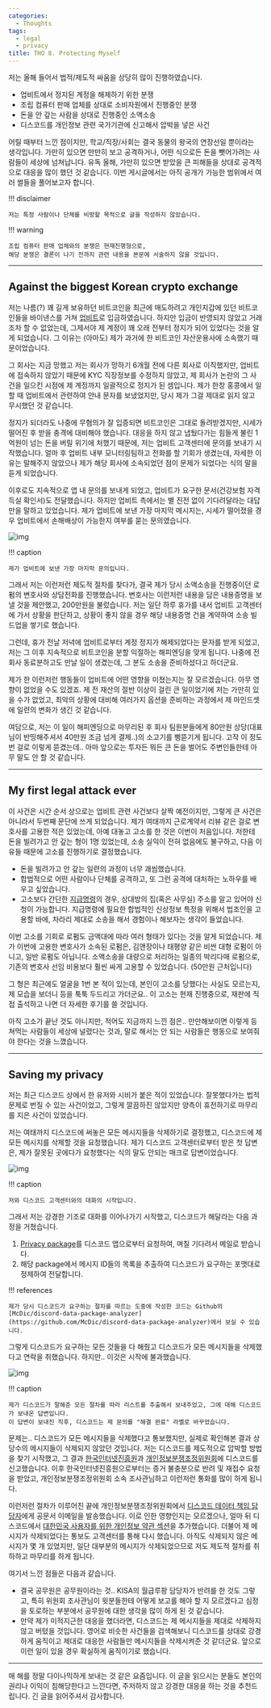 ```yaml
---
categories:
  - Thoughts
tags:
  - legal
  - privacy
title: THO 8. Protecting Myself
---
```


저는 올해 들어서 법적/제도적 싸움을 상당히 많이 진행하였습니다.

- 업비트에서 정지된 계정을 해제하기 위한 분쟁
- 조립 컴퓨터 판매 업체를 상대로 소비자원에서 진행중인 분쟁
- 돈을 안 갚는 사람을 상대로 진행중인 소액소송
- 디스코드를 개인정보 관련 국가기관에 신고해서 압박을 넣은 사건

어릴 때부터 느낀 점이지만, 학교/직장/사회는 결국 동물의 왕국의 연장선일 뿐이라는 생각입니다.
가만히 있으면 만만히 보고 공격하거나, 어떤 식으로든 돈을 뺏어가려는 사람들이 세상에 넘쳐납니다.
유독 올해, 가만히 있으면 받았을 큰 피해들을 상대로 공격적으로 대응을 많이 했던 것 같습니다.
이번 게시글에서는 아직 공개가 가능한 범위에서 여러 썰들을 풀어보고자 합니다.

!!! disclaimer

    저는 특정 사람이나 단체를 비방할 목적으로 글을 작성하지 않았습니다.

!!! warning

    조립 컴퓨터 판매 업체와의 분쟁은 현재진행형으로,
    해당 분쟁은 결론이 나기 전까지 관련 내용을 본문에 서술하지 않을 것입니다.

<!-- more -->
---

## Against the biggest Korean crypto exchange

저는 나름(?) 꽤 길게 보유하던 비트코인을 최근에 매도하려고 개인지갑에 있던 비트코인들을 바이낸스를 거쳐 [업비트](https://upbit.com/home)로 입금하였습니다.
하지만 입금이 반영되지 않았고 거래조차 할 수 없었는데, 그제서야 제 계정이 꽤 오래 전부터 정지가 되어 있었다는 것을 알게 되었습니다.
그 이유는 (아마도) 제가 과거에 한 비트코인 자산운용사에 소속했기 때문이었습니다.

그 회사는 지금 망했고 저는 회사가 망하기 6개월 전에 다른 회사로 이직했지만,
업비트에 접속하지 않았기 때문에 KYC 직장정보를 수정하지 않았고,
제 회사가 논란의 그 사건을 일으킨 시점에 제 계정까지 일괄적으로 정지가 된 셈입니다.
제가 한창 홍콩에서 일할 때 업비트에서 관련하여 안내 문자를 보냈었지만, 당시 제가 그걸 제대로 읽지 않고 무시했던 것 같습니다.

정지가 되더라도 나중에 무혐의가 잘 입증되면 비트코인은 그대로 돌려받겠지만, 시세가 떨어진 후 받을 충격에 대비해야 했습니다.
대응을 하지 않고 냅뒀다가는 힘들게 불린 1억원이 넘는 돈을 버릴 위기에 처했기 때문에, 저는 업비트 고객센터에 문의를 보내기 시작했습니다.
얼마 후 업비트 내부 모니터링팀하고 전화를 할 기회가 생겼는데, 자세한 이유는 말해주지 않았으나 제가 해당 회사에 소속되었던 점이 문제가 되었다는 식의 말을 듣게 되었습니다.

이후로도 지속적으로 앱 내 문의를 보내게 되었고, 업비트가 요구한 문서(건강보험 자격득실 확인서)도 전달했습니다.
하지만 업비트 측에서는 별 진전 없이 기다려달라는 대답만을 말하고 있었습니다.
제가 업비트에 보낸 가장 마지막 메시지는, 시세가 떨어졌을 경우 업비트에서 손해배상이 가능한지 여부를 묻는 문의였습니다.

![img](/assets/posts/tho/protection/upbit_dm.jpg)

!!! caption

    제가 업비트에 보낸 가장 마지막 문의입니다.

그래서 저는 이런저런 제도적 절차를 찾다가, 결국 제가 당시 소액소송을 진행중이던 로펌의 변호사와 상담전화를 진행했습니다.
변호사는 이런저런 내용을 담은 내용증명을 보낼 것을 제안했고, 200만원을 불렀습니다.
저는 일단 하루 휴가를 내서 업비트 고객센터에 가서 상황을 판단하고, 상황이 좋지 않을 경우 해당 내용증명 건을 계약하여 소송 빌드업을 쌓기로 했습니다.

그런데, 휴가 전날 저녁에 업비트로부터 계정 정지가 해제되었다는 문자를 받게 되었고, 저는 그 이후 지속적으로 비트코인을 분할 익절하는 해피엔딩을 맞게 됩니다.
나중에 전 회사 동료분하고도 만날 일이 생겼는데, 그 분도 소송을 준비하셨다고 하더군요.

제가 한 이런저런 행동들이 업비트에 어떤 영향을 미쳤는지는 잘 모르겠습니다.
아무 영향이 없었을 수도 있겠죠.
제 전 재산의 절반 이상이 걸린 큰 일이었기에 저는 가만히 있을 수가 없었고, 최악의 상황에 대비해 여러가지 옵션을 준비하는 과정에서 제 마인드셋에 일련의 변화가 생긴 것 같습니다.

여담으로, 저는 이 일이 해피엔딩으로 마무리된 후 회사 팀원분들에게 80만원 상당(대표님이 반띵해주셔서 40만원 조금 넘게 결제..)의 소고기를 삥뜯기게 됩니다.
고작 이 정도 번 걸로 이렇게 뜯겼는데.. 아마 앞으로는 투자든 뭐든 큰 돈을 벌어도 주변인들한테 아무 말도 안 할 것 같습니다.

---

## My first legal attack ever

이 사건은 시간 순서 상으로는 업비트 관련 사건보다 살짝 예전이지만, 그렇게 큰 사건은 아니라서 두번째 문단에 쓰게 되었습니다.
제가 여태까지 근로계약서 리뷰 같은 걸로 변호사를 고용한 적은 있었는데, 아예 대놓고 고소를 한 것은 이번이 처음입니다.
저한테 돈을 빌려가고 안 갚는 형이 1명 있었는데, 소송 실익이 전혀 없음에도 불구하고, 다음 이유들 때문에 고소를 진행하기로 결정했습니다.

- 돈을 빌려가고 안 갚는 일련의 과정이 너무 괘씸했습니다.
- 합법적으로 어떤 사람이나 단체를 공격하고, 또 그런 공격에 대처하는 노하우를 배우고 싶었습니다.
- 고소보다 간단한 [지급명령](https://pro-se.scourt.go.kr/wsh/wsh100/WSH170_2.jsp)의 경우, 상대방의 집(혹은 사무실) 주소를 알고 있어야 신청이 가능합니다. 지급명령에 필요한 합법적인 신상정보 특정을 위해서 법조인을 고용할 바에, 차라리 제대로 소송을 해서 경험이나 해보자는 생각이 들었습니다.

이번 고소를 기회로 로펌도 금액대에 따라 여러 형태가 있다는 것을 알게 되었습니다.
제가 이번에 고용한 변호사가 소속된 로펌은, 김앤장이나 태평양 같은 비싼 대형 로펌이 아니고, 일반 로펌도 아닙니다.
소액소송을 대량으로 처리하는 일종의 박리다매 로펌으로, 기존의 변호사 선임 비용보다 훨씬 싸게 고용할 수 있었습니다. (50만원 근처입니다)

그 형은 최근에도 얼굴을 1번 본 적이 있는데, 본인이 고소를 당했다는 사실도 모르는지, 제 모습을 보더니 등을 툭툭 두드리고 가더군요..
이 고소는 현재 진행중으로, 재판에 직접 출석하고 나면 더 자세한 후기를 쓸 것입니다.

아직 고소가 끝난 것도 아니지만, 적어도 지금까지 느낀 점은..
만만해보이면 이렇게 등쳐먹는 사람들이 세상에 널렸다는 것과, 말로 해서는 안 되는 사람들은 행동으로 보여줘야 한다는 것을 느꼈습니다.

---

## Saving my privacy

저는 최근 디스코드 상에서 한 유저와 시비가 붙은 적이 있었습니다.
잘못했다가는 법적 문제로 번질 수 있는 사건이었고, 그렇게 깔끔하진 않았지만 양측이 휴전하기로 마무리를 지은 사건이 있었습니다.

저는 여태까지 디스코드에 써놓은 모든 메시지들을 삭제하기로 결정했고, 디스코드에 제 모든 메시지를 삭제할 것을 요청했습니다.
제가 디스코드 고객센터로부터 받은 첫 답변은, 제가 잘못된 곳에다가 요청했다는 식의 말도 안되는 매크로 답변이었습니다.

![img](/assets/posts/tho/protection/discord_support_1.png)

!!! caption

    저와 디스코드 고객센터와의 대화의 시작입니다.

그래서 저는 강경한 기조로 대화를 이어나가기 시작했고, 디스코드가 해달라는 다음 과정을 거쳤습니다.

1. [Privacy package](https://support.discord.com/hc/en-us/articles/360004957991-Your-Discord-Data-Package)를 디스코드 앱으로부터 요청하여, 며칠 기다려서 메일로 받습니다.
2. 해당 package에서 메시지 ID들의 목록을 추출하여 디스코드가 요구하는 포맷대로 정제하여 전달합니다.

!!! references

    제가 당시 디스코드가 요구하는 절차를 따르는 도중에 작성한 코드는 Github의 [McDic/discord-data-package-analyzer](https://github.com/McDic/discord-data-package-analyzer)에서 보실 수 있습니다.

그렇게 디스코드가 요구하는 모든 것들을 다 해줬고 디스코드가 모든 메시지들을 삭제했다고 연락을 취했습니다. 하지만.. 이것은 시작에 불과했습니다.

![img](/assets/posts/tho/protection/discord_support_2.png)

!!! caption

    제가 디스코드가 말해준 모든 절차를 따라 리스트를 추출해서 보내주었고, 그에 대해 디스코드가 보내온 답변입니다.
    이 답변이 보내진 직후, 디스코드는 제 문의를 "해결 완료" 라벨로 바꾸었습니다.

문제는.. 디스코드가 모든 메시지들을 삭제했다고 통보했지만, 실제로 확인해본 결과 상당수의 메시지들이 삭제되지 않았던 것입니다.
저는 디스코드를 제도적으로 압박할 방법을 찾기 시작했고, 그 결과 [한국인터넷진흥원](https://www.kisa.or.kr/)과 [개인정보분쟁조정위원회](https://www.kopico.go.kr/main/main.do)에 디스코드를 신고했습니다.
이후 한국인터넷진흥원으로부터는 증거 불충분으로 반려 및 재접수 요청을 받았고, 개인정보분쟁조정위원회 소속 조사관님하고 이런저런 통화를 많이 하게 됩니다.

이런저런 절차가 이루어진 끝에 개인정보분쟁조정위원회에서 [디스코드 데이터 책임 담당자](mailto:dpo@discord.com)에게 공문서 이메일을 발송했습니다.
이로 인한 영향인지는 모르겠으나, 얼마 뒤 디스코드에서 [대한민국 사용자를 위한 개인정보 약관 섹션](https://discord.com/terms/local-laws#3)을 추가했습니다.
더불어 제 메시지가 삭제되었다는 통보도 고객센터를 통해 다시 했습니다.
아직도 삭제되지 않은 메시지가 몇 개 있었지만, 일단 대부분의 메시지가 삭제되었으므로 저도 제도적 절차를 취하하고 마무리를 하게 됩니다.

여기서 느낀 점들은 다음과 같습니다.

- 결국 공무원은 공무원이라는 것.. KISA의 월급루팡 담당자가 반려를 한 것도 그렇고, 특히 위원회 조사관님이 윗분들한테 어떻게 보고를 해야 할 지 모르겠다고 심정을 토로하는 부분에서 공무원에 대한 생각을 많이 하게 된 것 같습니다.
- 만약 제가 미적지근한 대응을 했더라면, 디스코드는 제 메시지들을 제대로 삭제하지 않고 버텼을 것입니다. 영어로 비슷한 사건들을 검색해보니 디스코드를 상대로 강경하게 움직이고 제대로 대응한 사람들만 메시지들을 삭제시켜준 것 같더군요. 앞으로 이런 일이 있을 경우 확실하게 움직이기로 했습니다.

---

매 해를 정말 다이나믹하게 보내는 것 같은 요즘입니다.
이 글을 읽으시는 분들도 본인의 권리나 이익이 침해당한다고 느낀다면, 주저하지 않고 강경한 대응을 하는 것을 추천드립니다.
긴 글을 읽어주셔서 감사합니다.
